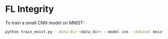 # FL Integrity

To train a small CNN model on MNIST:

```bash
python train_mnist.py --data-dir <data_dir> --model cnn --dataset mnist
```
